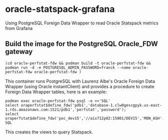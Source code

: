 # oracle-statspack-grafana
Using PostgreSQL Foreign Data Wrapper to read Oracle Statspack metrics from Grafana

## Build the image for the PostgreSQL Oracle_FDW gateway
```
(cd oracle-perfstat-fdw && podman build -t oracle-perfstat-fdw && podman run -d -e POSTGRESQL_ADMIN_PASSWORD=franck --name oracle-perfstat-fdw oracle-perfstat-fdw )
```

This container runs PostgreSQL with Laurenz Albe's Oracle Foreign Data Wrapper (using Oracle instantClient) and provides a procedure to create Foreign Data Wrapper tables, here is an example:
```
podman exec oracle-perfstat-fdw psql -e <<'SQL'
select oraperfstat$define_fdw('pdb1','database-1.clw0gescgpyk.us-east-1.rds.amazonaws.com:1521/pdb1','perfstat','password');
select  oraperfstat$define_fdw('poc_dev15','//aix712p02:15001/DEV15','MON_ASH','MON_ASH_1234');
SQL
```
This creates the views to query Statspack.


